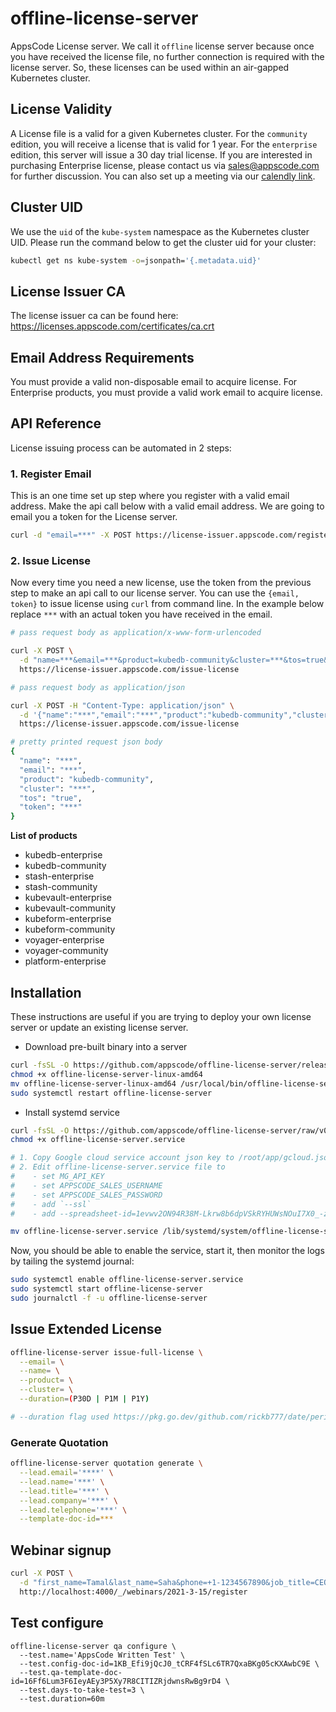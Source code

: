 # offline-license-server

AppsCode License server. We call it `offline` license server because once you have received the license file, no further connection is required with the license server. So, these licenses can be used within an air-gapped Kubernetes cluster.

## License Validity

A License file is a valid for a given Kubernetes cluster. For the `community` edition, you will receive a license that is valid for 1 year. For the `enterprise` edition, this server will issue a 30 day trial license. If you are interested in purchasing Enterprise license, please contact us via sales@appscode.com for further discussion. You can also set up a meeting via our [calendly link](https://calendly.com/appscode/intro).

## Cluster UID

We use the `uid` of the `kube-system` namespace as the Kubernetes cluster UID. Please run the command below to get the cluster uid for your cluster:

```bash
kubectl get ns kube-system -o=jsonpath='{.metadata.uid}'
```

## License Issuer CA

The license issuer ca can be found here: https://licenses.appscode.com/certificates/ca.crt

## Email Address Requirements

You must provide a valid non-disposable email to acquire license. For Enterprise products, you must provide a valid work email to acquire license.

## API Reference

License issuing process can be automated in 2 steps:

### 1. Register Email

This is an one time set up step where you register with a valid email address. Make the api call below with a valid email address. We are going to email you a token for the License server.

```bash
curl -d "email=***" -X POST https://license-issuer.appscode.com/register
```

### 2. Issue License

Now every time you need a new license, use the token from the previous step to make an api call to our license server. You can use the `{email, token}` to issue license using `curl` from command line. In the example below replace `***` with an actual token you have received in the email.

```bash
# pass request body as application/x-www-form-urlencoded

curl -X POST \
  -d "name=***&email=***&product=kubedb-community&cluster=***&tos=true&token=***" \
  https://license-issuer.appscode.com/issue-license

# pass request body as application/json

curl -X POST -H "Content-Type: application/json" \
  -d '{"name":"***","email":"***","product":"kubedb-community","cluster":"***","tos":"true","token":"***"}' \
  https://license-issuer.appscode.com/issue-license

# pretty printed request json body
{
  "name": "***",
  "email": "***",
  "product": "kubedb-community",
  "cluster": "***",
  "tos": "true",
  "token": "***"
}
```
**List of products**

 - kubedb-enterprise
 - kubedb-community
 - stash-enterprise
 - stash-community
 - kubevault-enterprise
 - kubevault-community
 - kubeform-enterprise
 - kubeform-community
 - voyager-enterprise
 - voyager-community
 - platform-enterprise

## Installation

These instructions are useful if you are trying to deploy your own license server or update an existing license server.

- Download pre-built binary into a server

```bash
curl -fsSL -O https://github.com/appscode/offline-license-server/releases/download/v0.0.35/offline-license-server-linux-amd64
chmod +x offline-license-server-linux-amd64
mv offline-license-server-linux-amd64 /usr/local/bin/offline-license-server
sudo systemctl restart offline-license-server
```

- Install systemd service

```bash
curl -fsSL -O https://github.com/appscode/offline-license-server/raw/v0.0.35/hack/systemd/offline-license-server.service
chmod +x offline-license-server.service

# 1. Copy Google cloud service account json key to /root/app/gcloud.json
# 2. Edit offline-license-server.service file to
#    - set MG_API_KEY
#    - set APPSCODE_SALES_USERNAME
#    - set APPSCODE_SALES_PASSWORD
#    - add `--ssl`
#    - add --spreadsheet-id=1evwv2ON94R38M-Lkrw8b6dpVSkRYHUWsNOuI7X0_-zA --geo-city-database-file=/root/maxmind/GeoLite2-City.mmdb

mv offline-license-server.service /lib/systemd/system/offline-license-server.service
```

Now, you should be able to enable the service, start it, then monitor the logs by tailing the systemd journal:

```bash
sudo systemctl enable offline-license-server.service
sudo systemctl start offline-license-server
sudo journalctl -f -u offline-license-server
```

## Issue Extended License

```bash
offline-license-server issue-full-license \
  --email= \
  --name= \
  --product= \
  --cluster= \
  --duration=(P30D | P1M | P1Y)

# --duration flag used https://pkg.go.dev/github.com/rickb777/date/period for parsing duration.
```

### Generate Quotation

```bash
offline-license-server quotation generate \
  --lead.email='****' \
  --lead.name='***' \
  --lead.title='***' \
  --lead.company='***' \
  --lead.telephone='***' \
  --template-doc-id=***
```

## Webinar signup

```bash
curl -X POST \
  -d "first_name=Tamal&last_name=Saha&phone=+1-1234567890&job_title=CEO&work_email=tamal@appscode.com&company=AppsCode&cluster_provider=aws&experience_level=tried&marketing_reach=word" \
  http://localhost:4000/_/webinars/2021-3-15/register
```

## Test configure

```
offline-license-server qa configure \
  --test.name='AppsCode Written Test' \
  --test.config-doc-id=1KB_Efi9jQcJ0_tCRF4fSLc6TR7QxaBKg05cKXAwbC9E \
  --test.qa-template-doc-id=16Ff6Lum3F6IeyAEy3P5Xy7R8CITIZRjdwnsRwBg9rD4 \
  --test.days-to-take-test=3 \
  --test.duration=60m
```
